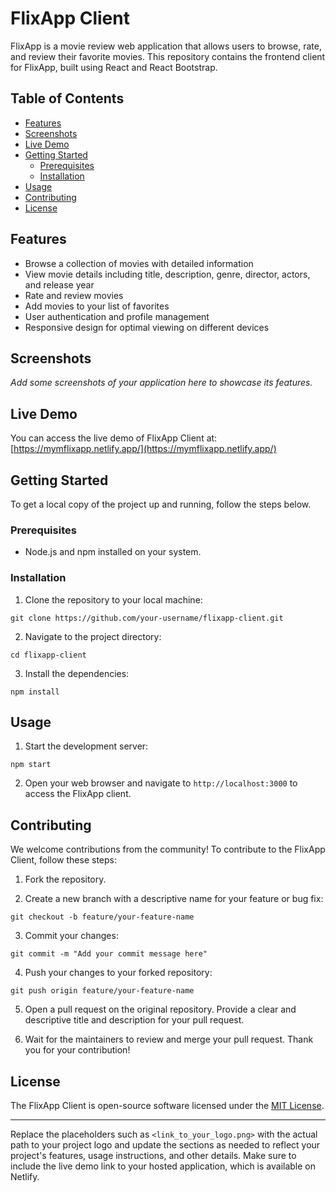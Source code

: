 # FlixApp Client

FlixApp is a movie review web application that allows users to browse, rate, and review their favorite movies. This repository contains the frontend client for FlixApp, built using React and React Bootstrap.

## Table of Contents

- [Features](#features)
- [Screenshots](#screenshots)
- [Live Demo](#live-demo)
- [Getting Started](#getting-started)
  - [Prerequisites](#prerequisites)
  - [Installation](#installation)
- [Usage](#usage)
- [Contributing](#contributing)
- [License](#license)

## Features

- Browse a collection of movies with detailed information
- View movie details including title, description, genre, director, actors, and release year
- Rate and review movies
- Add movies to your list of favorites
- User authentication and profile management
- Responsive design for optimal viewing on different devices

## Screenshots

_Add some screenshots of your application here to showcase its features._

## Live Demo

You can access the live demo of FlixApp Client at: [https://mymflixapp.netlify.app/](https://mymflixapp.netlify.app/)

## Getting Started

To get a local copy of the project up and running, follow the steps below.

### Prerequisites

- Node.js and npm installed on your system.

### Installation

1. Clone the repository to your local machine:

```
git clone https://github.com/your-username/flixapp-client.git
```

2. Navigate to the project directory:

```
cd flixapp-client
```

3. Install the dependencies:

```
npm install
```

## Usage

1. Start the development server:

```
npm start
```

2. Open your web browser and navigate to `http://localhost:3000` to access the FlixApp client.

## Contributing

We welcome contributions from the community! To contribute to the FlixApp Client, follow these steps:

1. Fork the repository.

2. Create a new branch with a descriptive name for your feature or bug fix:

```
git checkout -b feature/your-feature-name
```

3. Commit your changes:

```
git commit -m "Add your commit message here"
```

4. Push your changes to your forked repository:

```
git push origin feature/your-feature-name
```

5. Open a pull request on the original repository. Provide a clear and descriptive title and description for your pull request.

6. Wait for the maintainers to review and merge your pull request. Thank you for your contribution!

## License

The FlixApp Client is open-source software licensed under the [MIT License](LICENSE).

---

Replace the placeholders such as `<link_to_your_logo.png>` with the actual path to your project logo and update the sections as needed to reflect your project's features, usage instructions, and other details. Make sure to include the live demo link to your hosted application, which is available on Netlify.
